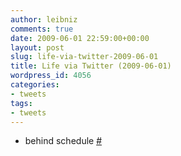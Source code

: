 ```yaml
---
author: leibniz
comments: true
date: 2009-06-01 22:59:00+00:00
layout: post
slug: life-via-twitter-2009-06-01
title: Life via Twitter (2009-06-01)
wordpress_id: 4056
categories:
- tweets
tags:
- tweets
---
```



	
  * behind schedule [#](http://twitter.com/leibniz/statuses/1989540759)


